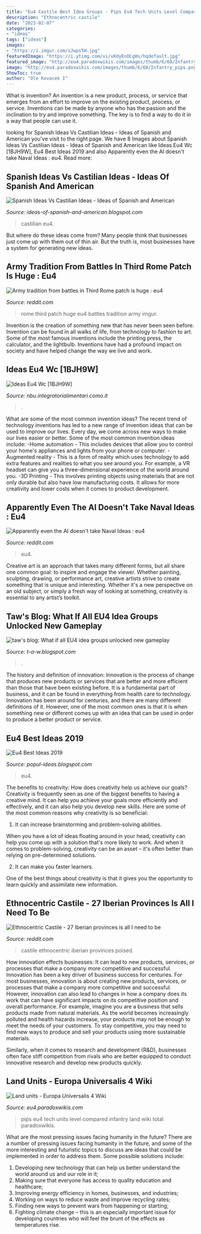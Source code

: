 ```yaml
---
title: "Eu4 Castile Best Idea Groups - Pips Eu4 Tech Units Level Compared Infantry Land Wiki Total Paradoxwikis"
description: "Ethnocentric castile"
date: "2023-02-07"
categories:
- "ideas"
tags: ["ideas"]
images:
- "https://i.imgur.com/sJwps5H.jpg"
featuredImage: "https://i.ytimg.com/vi/vKdyEnOCgHs/hqdefault.jpg"
featured_image: "http://eu4.paradoxwikis.com/images/thumb/6/60/Infantry_pips.png/500px-Infantry_pips.png"
image: "http://eu4.paradoxwikis.com/images/thumb/6/60/Infantry_pips.png/500px-Infantry_pips.png"
ShowToc: true
author: "Ole Kovacek I"
---
```



What is invention?
An invention is a new product, process, or service that emerges from an effort to improve on the existing product, process, or service. Inventions can be made by anyone who has the passion and the inclination to try and improve something. The key is to find a way to do it in a way that people can use it.

	

		
looking for Spanish Ideas Vs Castilian Ideas - Ideas of Spanish and American you've visit to the right page. We have 8 Images about Spanish Ideas Vs Castilian Ideas - Ideas of Spanish and American like Ideas Eu4 Wc [1BJH9W], Eu4 Best Ideas 2019 and also Apparently even the AI doesn&#039;t take Naval Ideas : eu4. Read more:
		
    
## Spanish Ideas Vs Castilian Ideas - Ideas Of Spanish And American

<img loading=lazy src="https://i.ytimg.com/vi/vKdyEnOCgHs/hqdefault.jpg" onerror="this.onerror=null;this.src='https://tse1.mm.bing.net/th?id=OIP.pAWFJ4rVAU4IYZgVu5ickQHaFj&amp;pid=15.1';" alt="Spanish Ideas Vs Castilian Ideas - Ideas of Spanish and American">

_Source: ideas-of-spanish-and-american.blogspot.com_

>castilian eu4. 

	

But where do these ideas come from? Many people think that businesses just come up with them out of thin air. But the truth is, most businesses have a system for generating new ideas.

    
## Army Tradition From Battles In Third Rome Patch Is Huge : Eu4

<img loading=lazy src="https://external-preview.redd.it/uapnh6Nv7FeRe7GHOJJrAvoMHpVEtHWQaPy1j9TH6JU.png?auto=webp&amp;s=13a5adb405b4b99ed38f37920659f847cccbb3f8" onerror="this.onerror=null;this.src='https://tse4.mm.bing.net/th?id=OIP.yyfL-zOrdW-mYtb4MKoBRAHaDK&amp;pid=15.1';" alt="Army tradition from battles in Third Rome patch is huge : eu4">

_Source: reddit.com_

>rome third patch huge eu4 battles tradition army imgur. 

	

Invention is the creation of something new that has never been seen before. Invention can be found in all walks of life, from technology to fashion to art. Some of the most famous inventions include the printing press, the calculator, and the lightbulb. Inventions have had a profound impact on society and have helped change the way we live and work.

    
## Ideas Eu4 Wc [1BJH9W]

<img loading=lazy src="https://nbu.integratorialimentari.como.it/image.php?src=https://picsum.photos/600/500" onerror="this.onerror=null;this.src='https://tse3.mm.bing.net/th?id=OIP.HlLl-CYa8RhD-ZIhA_lrhwHaGL&amp;pid=15.1';" alt="Ideas Eu4 Wc [1BJH9W]">

_Source: nbu.integratorialimentari.como.it_

>. 

	

What are some of the most common invention ideas?
The recent trend of technology inventions has led to a new range of invention ideas that can be used to improve our lives. Every day, we come across new ways to make our lives easier or better. Some of the most common invention ideas include: 
-Home automation - This includes devices that allow you to control your home's appliances and lights from your phone or computer. 
-Augmented reality - This is a form of reality which uses technology to add extra features and realities to what you see around you. For example, a VR headset can give you a three-dimensional experience of the world around you. 
-3D Printing - This involves printing objects using materials that are not only durable but also have low manufacturing costs. It allows for more creativity and lower costs when it comes to product development.

    
## Apparently Even The AI Doesn&#039;t Take Naval Ideas : Eu4

<img loading=lazy src="https://preview.redd.it/z2d5vrgj20q31.jpg?auto=webp&amp;s=63d36873aad7cc1972d61223656f819684bd92a0" onerror="this.onerror=null;this.src='https://tse2.mm.bing.net/th?id=OIP.A8K8CM-0Q8ujpeAx-6DwaAHaEK&amp;pid=15.1';" alt="Apparently even the AI doesn&#039;t take Naval Ideas : eu4">

_Source: reddit.com_

>eu4. 

	

Creative art is an approach that takes many different forms, but all share one common goal: to inspire and engage the viewer. Whether painting, sculpting, drawing, or performance art, creative artists strive to create something that is unique and interesting. Whether it's a new perspective on an old subject, or simply a fresh way of looking at something, creativity is essential to any artist’s toolkit.

    
## Taw&#039;s Blog: What If All EU4 Idea Groups Unlocked New Gameplay

<img loading=lazy src="https://1.bp.blogspot.com/-iYa8WDWASHA/X9RB9NbVSGI/AAAAAAAAo0E/aOdMwBqKmBAXAlCftqNIwKPHuTQAilumQCLcBGAsYHQ/w1200-h630-p-k-no-nu/charles__smart_boy_by_exoimperator_from_flickr_cc-sa.jpg" onerror="this.onerror=null;this.src='https://tse3.mm.bing.net/th?id=OIP.QCm8aQ2OmsU_gmbN7BbqVgHaD4&amp;pid=15.1';" alt="taw&#039;s blog: What if all EU4 idea groups unlocked new gameplay">

_Source: t-a-w.blogspot.com_

>. 

	

The history and definition of innovation:
Innovation is the process of change that produces new products or services that are better and more efficient than those that have been existing before. It is a fundamental part of business, and it can be found in everything from health care to technology. Innovation has been around for centuries, and there are many different definitions of it. However, one of the most common ones is that it is when something new or different comes up with an idea that can be used in order to produce a better product or service.

    
## Eu4 Best Ideas 2019

<img loading=lazy src="https://i.ytimg.com/vi/98MiWPKwSlA/maxresdefault.jpg" onerror="this.onerror=null;this.src='https://tse4.mm.bing.net/th?id=OIP.qz3LGJfKRzOv23YjKoOBZAHaEK&amp;pid=15.1';" alt="Eu4 Best Ideas 2019">

_Source: popul-ideas.blogspot.com_

>eu4. 

	

The benefits to creativity: How does creativity help us achieve our goals?
Creativity is frequently seen as one of the biggest benefits to having a creative mind. It can help you achieve your goals more efficiently and effectively, and it can also help you develop new skills. Here are some of the most common reasons why creativity is so beneficial: 
1. It can increase brainstorming and problem-solving abilities.

When you have a lot of ideas floating around in your head, creativity can help you come up with a solution that's more likely to work. And when it comes to problem-solving, creativity can be an asset – it's often better than relying on pre-determined solutions. 

2. It can make you faster learners.

One of the best things about creativity is that it gives you the opportunity to learn quickly and assimilate new information.

    
## Ethnocentric Castile - 27 Iberian Provinces Is All I Need To Be

<img loading=lazy src="https://i.imgur.com/sJwps5H.jpg" onerror="this.onerror=null;this.src='https://tse2.mm.bing.net/th?id=OIP.Ien3hvCJkHtzlotUTjPmnwHaEo&amp;pid=15.1';" alt="Ethnocentric Castile - 27 Iberian provinces is all I need to be">

_Source: reddit.com_

>castile ethnocentric iberian provinces poised. 

	

How innovation effects businesses: It can lead to new products, services, or processes that make a company more competitive and successful.
Innovation has been a key driver of business success for centuries. For most businesses, innovation is about creating new products, services, or processes that make a company more competitive and successful. However, innovation can also lead to changes in how a company does its work that can have significant impacts on its competitive position and overall performance.
For example, imagine you are a business that sells products made from natural materials. As the world becomes increasingly polluted and health hazards increase, your products may not be enough to meet the needs of your customers. To stay competitive, you may need to find new ways to produce and sell your products using more sustainable materials.

Similarly, when it comes to research and development (R&D), businesses often face stiff competition from rivals who are better equipped to conduct innovative research and develop new products quickly.

    
## Land Units - Europa Universalis 4 Wiki

<img loading=lazy src="http://eu4.paradoxwikis.com/images/thumb/6/60/Infantry_pips.png/500px-Infantry_pips.png" onerror="this.onerror=null;this.src='https://tse1.mm.bing.net/th?id=OIP.kagr1GIZrUrBlsFhBXl7nwHaFB&amp;pid=15.1';" alt="Land units - Europa Universalis 4 Wiki">

_Source: eu4.paradoxwikis.com_

>pips eu4 tech units level compared infantry land wiki total paradoxwikis. 

	

What are the most pressing issues facing humanity in the future?
There are a number of pressing issues facing humanity in the future, and some of the more interesting and futuristic topics to discuss are ideas that could be implemented in order to address them. Some possible solutions include: 
1) Developing new technology that can help us better understand the world around us and our role in it; 
2) Making sure that everyone has access to quality education and healthcare; 
3) Improving energy efficiency in homes, businesses, and industries; 
4) Working on ways to reduce waste and improve recycling rates; 
5) Finding new ways to prevent wars from happening or starting; 
6) Fighting climate change – this is an especially important issue for developing countries who will feel the brunt of the effects as temperatures rise.

